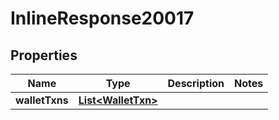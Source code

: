 

# InlineResponse20017


## Properties

Name | Type | Description | Notes
------------ | ------------- | ------------- | -------------
**walletTxns** | [**List&lt;WalletTxn&gt;**](WalletTxn.md) |  | 



